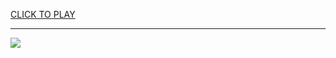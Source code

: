 
<a href="https://premium76.site?title=legends_basketball_game_unblocked&ref=13M">CLICK TO PLAY</a></h3>
<hr>

<a href="https://premium76.site?title=legends_basketball_game_unblocked&ref=13M"><img src="https://clearcache.store/games.png"></a>


